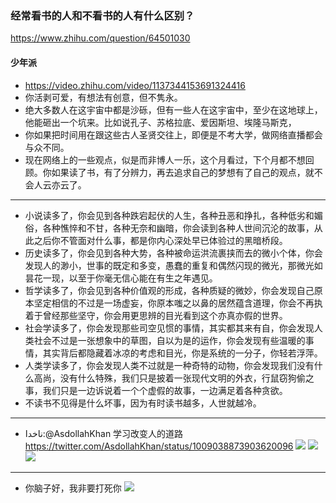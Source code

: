 ### 经常看书的人和不看书的人有什么区别？
https://www.zhihu.com/question/64501030
#### 少年派
- https://video.zhihu.com/video/1137344153691324416
- 你活剥可爱，有想法有创意，但不隽永。
- 绝大多数人在这宇宙中都是沙砾，但有一些人在这宇宙中，至少在这地球上，他能砸出一个坑来。比如说孔子、苏格拉底、爱因斯坦、埃隆马斯克，
- 你如果把时间用在跟这些古人圣贤交往上，即便是不考大学，做网络直播都会与众不同。
- 现在网络上的一些观点，似是而非博人一乐，这个月看过，下个月都不想回顾。你如果读了书，有了分辨力，再去追求自己的梦想有了自己的观点，就不会人云亦云了。
---
- 小说读多了，你会见到各种跌宕起伏的人生，各种丑恶和挣扎，各种低劣和媚俗，各种憔悴和不甘，各种无奈和幽暗，你会读到各种人世间沉沦的故事，从此之后你不管面对什么事，都是你内心深处早已体验过的黑暗桥段。
- 历史读多了，你会见到各种大势，各种被命运洪流裹挟而去的微小个体，你会发现人的渺小，世事的既定和多变，愚蠢的重复和偶然闪现的微光，那微光如昙花一现，以至于你毫无信心能在有生之年遇见。
- 哲学读多了，你会见到各种价值观的形成，各种质疑的微妙，你会发现自己原本坚定相信的不过是一场虚妄，你原本嗤之以鼻的居然蕴含道理，你会不再执着于曾经那些坚守，你会用更思辨的目光看到这个亦真亦假的世界。
- 社会学读多了，你会发现那些司空见惯的事情，其实都其来有自，你会发现人类社会不过是一张想象中的草图，自以为是的运作，你会发现有些温暖的事情，其实背后都隐藏着冰凉的考虑和目光，你是系统的一分子，你轻若浮萍。
- 人类学读多了，你会发现人类不过就是一种奇特的动物，你会发现我们没有什么高尚，没有什么特殊，我们只是披着一张现代文明的外衣，行鼠窃狗偷之事，我们只是一边诉说着一个个虚假的故事，一边满足着各种贪欲。
- 不读书不见得是什么坏事，因为有时读书越多，人世就越冷。
---
- ناخدا:@AsdollahKhan
学习改变人的道路
https://twitter.com/AsdollahKhan/status/1009038873903620096
![](https://pbs.twimg.com/media/DgDTbemUEAAaaiR?format=jpg&name=large)
![](https://pbs.twimg.com/media/DgDTd-7UYAAth6Q?format=jpg&name=large)
![](https://pbs.twimg.com/media/DgDTfRxVQAA3vrf?format=jpg&name=large)
---
- 你脑子好，我非要打死你
![](http://pub.creaders.net/upload_files/image/201903/20190321_15532338923097.jpg)